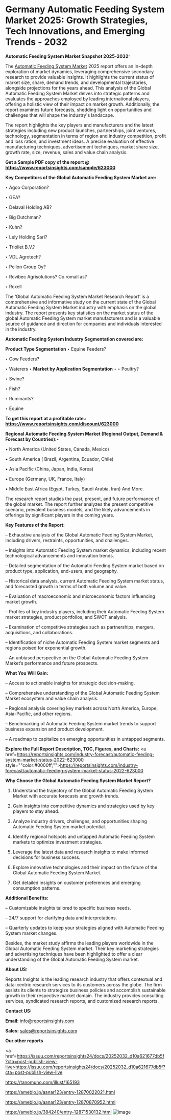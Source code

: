 # Germany Automatic Feeding System Market 2025: Growth Strategies, Tech Innovations, and Emerging Trends - 2032

<strong>Automatic Feeding System Market Snapshot 2025-2032:</strong>

The <a href=https://www.reportsinsights.com/sample/623000>Automatic Feeding System Market</a> 2025 report offers an in-depth exploration of market dynamics, leveraging comprehensive secondary research to provide valuable insights. It highlights the current status of market size, share, demand trends, and developmental trajectories, alongside projections for the years ahead. This analysis of the Global Automatic Feeding System Market delves into strategic patterns and evaluates the approaches employed by leading international players, offering a holistic view of their impact on market growth. Additionally, the report examines future forecasts, shedding light on opportunities and challenges that will shape the industry's landscape.

The report highlights the key players and manufacturers and the latest strategies including new product launches, partnerships, joint ventures, technology, segmentation in terms of region and industry competition, profit and loss ration, and investment ideas. A precise evaluation of effective manufacturing techniques, advertisement techniques, market share size, growth rate, size, revenue, sales and value chain analysis.

<strong>Get a Sample PDF copy of the report @ <a href=https://www.reportsinsights.com/sample/623000 style=color:#0000ff;>https://www.reportsinsights.com/sample/623000</a></strong>

<strong>Key Competitors of the Global Automatic Feeding System Market are:</strong>

‣ Agco Corporation?

‣ GEA?

‣ Delaval Holding AB?

‣ Big Dutchman?

‣ Kuhn?

‣ Lely Holding Sarl?

‣ Trioliet B.V.?

‣ VDL Agrotech?

‣ Pellon Group Oy?

‣ Rovibec Agrisolutions?
 Co.romall as?

‣ Roxell

The ‘Global Automatic Feeding System Market Research Report’ is a comprehensive and informative study on the current state of the Global Automatic Feeding System Market industry with emphasis on the global industry. The report presents key statistics on the market status of the global Automatic Feeding System market manufacturers and is a valuable source of guidance and direction for companies and individuals interested in the industry.

<strong>Automatic Feeding System Industry Segmentation covered are:</strong>

<strong>Product Type Segmentation</strong>
‣
Equine Feeders?

‣ Cow Feeders?

‣ Waterers
‣ 
<strong>Market by Application Segmentation</strong>
‣
‣  Poultry?

‣ Swine?

‣ Fish?

‣ Ruminants?

‣ Equine

<strong>To get this report at a profitable rate.: <a href=https://www.reportsinsights.com/discount/623000 style=color:#0000ff;>https://www.reportsinsights.com/discount/623000</a></strong>

<strong>Regional Automatic Feeding System Market (Regional Output, Demand &amp; Forecast by Countries):-</strong>

• North America (United States, Canada, Mexico)

• South America ( Brazil, Argentina, Ecuador, Chile)

• Asia Pacific (China, Japan, India, Korea)

• Europe (Germany, UK, France, Italy)

• Middle East Africa (Egypt, Turkey, Saudi Arabia, Iran) And More.

The research report studies the past, present, and future performance of the global market. The report further analyzes the present competitive scenario, prevalent business models, and the likely advancements in offerings by significant players in the coming years.

<strong>Key Features of the Report:</strong>

– Exhaustive analysis of the Global Automatic Feeding System Market, including drivers, restraints, opportunities, and challenges.

– Insights into Automatic Feeding System market dynamics, including recent technological advancements and innovation trends.

– Detailed segmentation of the Automatic Feeding System market based on product type, application, end-users, and geography.

– Historical data analysis, current Automatic Feeding System market status, and forecasted growth in terms of both volume and value.

– Evaluation of macroeconomic and microeconomic factors influencing market growth.

– Profiles of key industry players, including their Automatic Feeding System market strategies, product portfolios, and SWOT analysis.

– Examination of competitive strategies such as partnerships, mergers, acquisitions, and collaborations.

– Identification of niche Automatic Feeding System market segments and regions poised for exponential growth.

– An unbiased perspective on the Global Automatic Feeding System Market’s performance and future prospects.

<strong>What You Will Gain:</strong>

– Access to actionable insights for strategic decision-making.

– Comprehensive understanding of the Global Automatic Feeding System Market ecosystem and value chain analysis.

– Regional analysis covering key markets across North America, Europe, Asia-Pacific, and other regions.

– Benchmarking of Automatic Feeding System market trends to support business expansion and product development.

– A roadmap to capitalize on emerging opportunities in untapped segments.

<strong>Explore the Full Report Description, TOC, Figures, and Charts:</strong>
<a href=https://reportsinsights.com/industry-forecast/automatic-feeding-system-market-status-2022-623000 style=""color:#0000ff;"">https://reportsinsights.com/industry-forecast/automatic-feeding-system-market-status-2022-623000</a>

<strong>Why Choose the Global Automatic Feeding System Market Report?</strong>

1. Understand the trajectory of the Global Automatic Feeding System Market with accurate forecasts and growth trends.

2. Gain insights into competitive dynamics and strategies used by key players to stay ahead.

3. Analyze industry drivers, challenges, and opportunities shaping Automatic Feeding System market potential.

4. Identify regional hotspots and untapped Automatic Feeding System markets to optimize investment strategies.

5. Leverage the latest data and research insights to make informed decisions for business success.

6. Explore innovative technologies and their impact on the future of the Global Automatic Feeding System Market.

7. Get detailed insights on customer preferences and emerging consumption patterns.

<strong>Additional Benefits:</strong>

– Customizable insights tailored to specific business needs.

– 24/7 support for clarifying data and interpretations.

– Quarterly updates to keep your strategies aligned with Automatic Feeding System market changes.

Besides, the market study affirms the leading players worldwide in the Global Automatic Feeding System market. Their key marketing strategies and advertising techniques have been highlighted to offer a clear understanding of the Global Automatic Feeding System market.

<strong><strong>About US</strong>:</strong>

Reports Insights is the leading research industry that offers contextual and data-centric research services to its customers across the globe. The firm assists its clients to strategize business policies and accomplish sustainable growth in their respective market domain. The industry provides consulting services, syndicated research reports, and customized research reports.

<strong>Contact US:</strong>

<p class=><b>Email:</b> <a href=mailto:info@reportsinsights.com>info@reportsinsights.com</a></p>
<p class=><b>Sales:</b> <a href=mailto:sales@reportsinsights.com>sales@reportsinsights.com</a></p>

<strong>Our other reports</strong>

<a href=https://issuu.com/reportsinsights24/docs/20252032_d10a621677db5f?cta=post-publish-view-live>https://issuu.com/reportsinsights24/docs/20252032_d10a621677db5f?cta=post-publish-view-live</a>

<a href=https://tanomuno.com/illust/165193>https://tanomuno.com/illust/165193</a>

<a href=https://ameblo.jp/aanar123/entry-12870022021.html>https://ameblo.jp/aanar123/entry-12870022021.html</a>

<a href=https://ameblo.jp/aanar123/entry-12870870952.html>https://ameblo.jp/aanar123/entry-12870870952.html</a>

<a href=https://ameblo.jp/384240/entry-12871530132.html>https://ameblo.jp/384240/entry-12871530132.html</a>
![image](https://github.com/user-attachments/assets/04cbc0d6-9af7-4ba3-8755-e7cc7e9aec4b)
